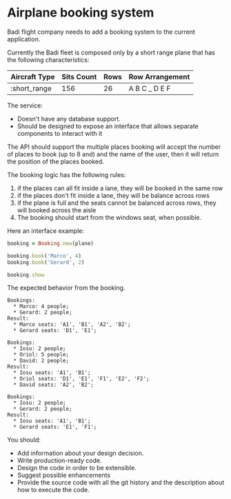 # Airplane booking system

Badi flight company needs to add a booking system to the current application.

Currently the Badi fleet is composed only by a short range plane that has the following characteristics:

| Aircraft Type | Sits Count  | Rows        | Row Arrangement          |
|---------------|-------------|-------------|--------------------------|
| :short_range  | 156         | 26          | A B C _ D E F            |


The service:

- Doesn't have any database support.
- Should be designed to expose an interface that allows separate components to interact with it

The API should support the multiple places booking will accept the number of places to book (up to 8 and) and the name of the user, then it will return the position of the places booked.

The booking logic has the following rules:

1) if the places can all fit inside a lane, they will be booked in the same row
2) if the places don't fit inside a lane, they will be balance across rows
3) if the plane is full and the seats cannot be balanced across rows, they will booked across the aisle
4) The booking should start from the windows seat, when possible.


Here an interface example:
```ruby
booking = Booking.new(plane)

booking.book('Marco', 4)
booking.book('Gerard', 2)

booking.show
```

The expected behavior from the booking.
```
Bookings: 
  * Marco: 4 people;
  * Gerard: 2 people;
Result: 
  * Marco seats: 'A1', 'B1', 'A2', 'B2'; 
  * Gerard seats: 'D1', 'E1';

Bookings: 
  * Iosu: 2 people;
  * Oriol: 5 people;
  * David: 2 people;
Result: 
  * Iosu seats: 'A1', 'B1'; 
  * Oriol seats: 'D1', 'E1', 'F1', 'E2', 'F2'; 
  * David seats: 'A2', 'B2'; 

Bookings: 
  * Iosu: 2 people;
  * Gerard: 2 people;
Result: 
  * Iosu seats: 'A1', 'B1'; 
  * Gerard seats: 'E1', 'F1'; 
```

You should:

- Add information about your design decision.
- Write production-ready code.
- Design the code in order to be extensible.
- Suggest possible enhancements
- Provide the source code with all the git history and the description about how to execute the code.
